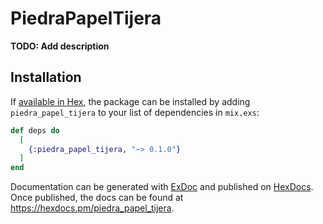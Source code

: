 # PiedraPapelTijera

**TODO: Add description**

## Installation

If [available in Hex](https://hex.pm/docs/publish), the package can be installed
by adding `piedra_papel_tijera` to your list of dependencies in `mix.exs`:

```elixir
def deps do
  [
    {:piedra_papel_tijera, "~> 0.1.0"}
  ]
end
```

Documentation can be generated with [ExDoc](https://github.com/elixir-lang/ex_doc)
and published on [HexDocs](https://hexdocs.pm). Once published, the docs can
be found at <https://hexdocs.pm/piedra_papel_tijera>.

